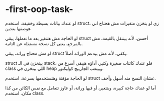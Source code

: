 # -first-oop-task-
لو عندك بيانات بسيطة وخفيفة، استخدم struct، زي لو بتخزن متغيرات مش هحتاج اني هوصفها بعدين 

لو الحاجة مش هتتغير بعد ما تعملها، يبقى struct أحسن، لأنه بيتنقل بالقيمة، مش بالمرجع، يعني كل نسخة مستقلة عن التانية.

لو مش محتاج وراثة، يبقى struct يكفي، لأنه مش بيدعم الوراثة أصلاً.

struct بيتخزن في الـ stack، فلو عندك كائنات صغيرة وكتير، أداؤه هيبقى أسرع من class اللي بيتخزن في heap وبيتعب الجاربيج كوليكتور.

لو الحاجة مؤقتة وهتستخدمها بسرعة، استخدم struct عشان النسخ منه أسهل وأخف.

أما لو عندك حاجة كبيرة، وبتتغير، أو فيها وراثة، أو عاوز تتعامل مع نفس الكائن من كذا مكان، استخدم class.









